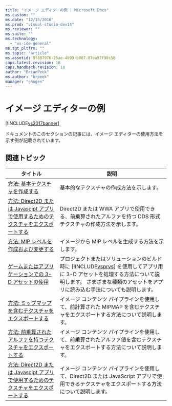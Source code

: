 ```yaml
---
title: "イメージ エディターの例 | Microsoft Docs"
ms.custom: ""
ms.date: "12/15/2016"
ms.prod: "visual-studio-dev14"
ms.reviewer: ""
ms.suite: ""
ms.technology: 
  - "vs-ide-general"
ms.tgt_pltfrm: ""
ms.topic: "article"
ms.assetid: 9f887976-25ae-4099-b987-87ea97f98c58
caps.latest.revision: 18
caps.handback.revision: 18
author: "BrianPeek"
ms.author: "brpeek"
manager: "ghogen"
---
```

# イメージ エディターの例
[!INCLUDE[vs2017banner](../code-quality/includes/vs2017banner.md)]

ドキュメントのこのセクションの記事には、イメージ エディターの使用方法を示す例が記載されています。  
  
## 関連トピック  
  
|タイトル|説明|  
|----------|--------|  
|[方法: 基本テクスチャを作成する](../Topic/How%20to:%20Create%20a%20Basic%20Texture.md)|基本的なテクスチャの作成方法を示します。|  
|[方法: Direct2D または Javascipt アプリで使用するためのテクスチャをエクスポートする](../Topic/How%20to:%20Export%20a%20Texture%20for%20Use%20with%20Direct2D%20or%20Javascipt%20Apps.md)|Direct2D または WWA アプリで使用できる、前乗算されたアルファを持つ DDS 形式テクスチャの作成方法を示します。|  
|[方法: MIP レベルを作成および変更する](../Topic/How%20to:%20Create%20and%20Modify%20MIP%20Levels.md)|イメージから MIP レベルを生成する方法を示します。|  
|[ゲームまたはアプリケーションでの 3\-D アセットの使用](../designers/using-3-d-assets-in-your-game-or-app.md)|プロジェクトまたはソリューションのビルド時に [!INCLUDE[vsprvs](../code-quality/includes/vsprvs_md.md)] を使用してアプリ用に 3\-D アセットを処理する方法について説明します。  さまざまな種類のアセットをアプリに読み込む手法についても説明します。|  
|[方法: ミップマップを含むテクスチャをエクスポートする](../designers/how-to-export-a-texture-that-contains-mipmaps.md)|イメージ コンテンツ パイプラインを使用して、前計算された MIPMAP を含むテクスチャをエクスポートする方法について説明します。|  
|[方法: 前乗算されたアルファを持つテクスチャをエクスポートする](../designers/how-to-export-a-texture-that-has-premultiplied-alpha.md)|イメージ コンテンツ パイプラインを使用して、前乗算されたアルファ値を含むテクスチャをエクスポートする方法について説明します。|  
|[方法: Direct2D または Javascipt アプリで使用するためのテクスチャをエクスポートする](../Topic/How%20to:%20Export%20a%20Texture%20for%20Use%20with%20Direct2D%20or%20Javascipt%20Apps.md)|イメージ コンテンツ パイプラインを使用して、Direct2D または JavaScript アプリで使用できるテクスチャをエクスポートする方法について説明します。|